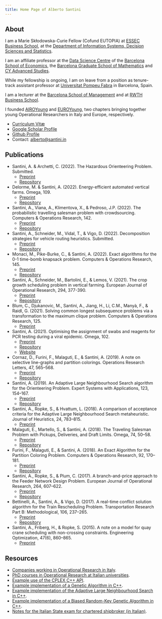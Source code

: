 ```yaml
---
title: Home Page of Alberto Santini
---
```


## About

I am a Marie Skłodowska-Curie Fellow (Cofund EUTOPIA) at [ESSEC Business School](https://www.essec.edu), at the [Department of Information Systems, Decision Sciences and Statistics](https://isds-department.essec.edu/).

I am an affiliate professor at the [Data Science Centre](https://datascience.barcelonagse.eu/) of the [Barcelona School of Economics](https://bse.eu), the [Barcelona Graduate School of Mathematics](https://bgsmath.cat) and [CY Advanced Studies](https://iea.u-cergy.fr/).

While my fellowship is ongoing, I am on leave from a position as tenure-track assistant professor at [Universitat Pompeu Fabra](https://www.upf.edu) in Barcelona, Spain.

I am a lecturer at the [Barcelona School of Management](https://www.bsm.upf.edu) and at [RWTH Business School](https://www.business-school.rwth-aachen.de).

I founded [AIROYoung](https://www.airoyoung.org) and [EUROYoung](https://euroyoung.eu), two chapters bringing together young Operational Researchers in Italy and Europe, respectively.

* [Curriculum Vitæ](/files/cv.pdf)
* [Google Scholar Profile](https://scholar.google.it/citations?user=4y_0xGoAAAAJ)
* [Github Profile](https://github.com/alberto-santini/)
* Contact: [alberto@santini.in](mailto:alberto@santini.in)

## Publications

* Santini, A. & Archetti, C. (2022). The Hazardous Orienteering Problem. Submitted.
    * [Preprint](files/papers/santini-archetti-2022.pdf)
    * [Repository](https://github.com/alberto-santini/hazardous-orienteering-problem)
* Delorme, M. & Santini, A. (2022). Energy-efficient automated vertical farms. Omega, 109.
    * [Preprint](files/papers/delorme-santini-2022.pdf)
    * [Repository](https://github.com/alberto-santini/energy-efficient-vertical-farms)
* Santini, A., Viana, A., Klimentova, X., & Pedroso, J.P. (2022). The probabilistic travelling salesman problem with crowdsourcing. Computers & Operations Research, 142.
    * [Preprint](files/papers/santini-viana-klimentova-pedroso-2022.pdf)
    * [Repository](https://github.com/alberto-santini/ptspc-instances/)
* Santini, A., Schneider, M., Vidal, T., & Vigo, D. (2022). Decomposition strategies for vehicle routing heuristics. Submitted.
    * [Preprint](files/papers/santini-schneider-vidal-vigo-2022.pdf)
    * [Repository](https://github.com/alberto-santini/cvrp-decomposition/)
* Monaci, M., Pike-Burke, C., & Santini, A. (2022). Exact algorithms for the 0-1 time-bomb knapsack problem. Computers & Operations Research, 145.
    * [Preprint](files/papers/monaci-pike-burke-santini-2021.pdf)
    * [Repository](https://github.com/alberto-santini/tbkp/)
* Santini, A., Schneider, M., Bartolini, E., & Lemos, V. (2021). The crop growth scheduling problem in vertical farming. European Journal of Operational Research, 294, 377-390.
    * [Preprint](files/papers/santini-bartolini-schneider-greco-2021.pdf)
    * [Repository](https://github.com/alberto-santini/crop-growth-planning-vf/)
* Blum, C., Djukanovic, M., Santini, A., Jiang, H., Li, C.M., Manyà, F., & Raidl, G. (2021). Solving common longest subsequence problems via a transformation to the maximum clique problem. Computers & Operations Research, 125.
    * [Preprint](files/papers/santini-blum-djukanovic-2021.pdf)
* Santini, A. (2021). Optimising the assignment of swabs and reagents for PCR testing during a viral epidemic. Omega, 102.
    * [Preprint](files/papers/santini-2020.pdf)
    * [Repository](https://github.com/alberto-santini/covid-optimisation/)
    * [Website](projects/covid/index.html)
* Cornaz, D., Furini, F., Malaguti, E., & Santini, A. (2019). A note on selective line-graphs and partition colorings. Operations Research Letters, 47, 565–568.
    * [Preprint](files/papers/cornaz-furini-malaguti-santini-2019.pdf)
    * [Repository](https://github.com/alberto-santini/sgcp-via-cliques/)
* Santini, A. (2019). An Adaptive Large Neighbourhood Search algorithm for the Orienteering Problem. Expert Systems with Applications, 123, 154–167.
    * [Preprint](files/papers/santini-2019.pdf)
    * [Repository](https://github.com/alberto-santini/orienteering-alns/)
* Santini, A., Ropke, S., & Hvattum, L. (2018). A comparison of acceptance criteria for the Adaptive Large Neighbourhood Search metaheuristic. Journal of Heuristics, 24, 783–815.
    * [Preprint](files/papers/santini-ropke-hvattum-2017.pdf)
* Malaguti, E., Martello, S., & Santini, A. (2018). The Traveling Salesman Problem with Pickups, Deliveries, and Draft Limits. Omega, 74, 50–58.
    * [Preprint](files/papers/malaguti-martello-santini-2017.pdf)
    * [Repository](https://github.com/alberto-santini/tsppddl/)
* Furini, F., Malaguti, E., & Santini, A. (2018). An Exact Algorithm for the Partition Coloring Problem. Computers & Operations Research, 92, 170–181.
    * [Preprint](files/papers/furini-malaguti-santini-2017.pdf)
    * [Repository](https://github.com/alberto-santini/selective-graph-colouring/)
* Santini, A., Ropke, S., & Plum, C. (2017). A branch-and-price approach to the Feeder Network Design Problem. European Journal of Operational Research, 264, 607–622.
    * [Preprint](files/papers/santini-plum-ropke-2017.pdf)
    * [Repository](https://github.com/alberto-santini/maritime-vrp/)
* Bettinelli, A., Santini, A., & Vigo, D. (2017). A real-time conflict solution algorithm for the Train Rescheduling Problem. Transportation Research Part B: Methodological, 106, 237–265.
    * [Preprint](files/papers/bettinelli-santini-vigo-2017.pdf)
    * [Repository](https://github.com/alberto-santini/cr-ras-derived-instances/)
* Santini, A., Friberg, H., & Ropke, S. (2015). A note on a model for quay crane scheduling with non-crossing constraints. Engineering Optimization, 47(6), 860–865.
    * [Preprint](files/papers/santini-friberg-ropke-2015.pdf)
    
## Resources

* [Companies working in Operational Research in Italy](https://santini.in/aziende-ricerca-operativa/).
* [PhD courses in Operational Research at Italian universities](https://santini.in/dottorati-ricerca-operativa/).
* [Example use of the CPLEX C++ API](https://github.com/alberto-santini/cplex-example).
* [Example implementation of a Genetic Algorithm in C++](https://github.com/alberto-santini/simple-ga-cpp).
* [Example implementation of the Adaptive Large Neighbourhood Search in C++](https://github.com/alberto-santini/adaptive-large-neighbourhood-search).
* [Example implementation of a Biased Random-Key Genetic Algorithm in C++](https://github.com/alberto-santini/biased-random-key-ga).
* [Notes for the Italian State exam for chartered shipbroker (in Italian)](files/shipbroker-notes.pdf).

